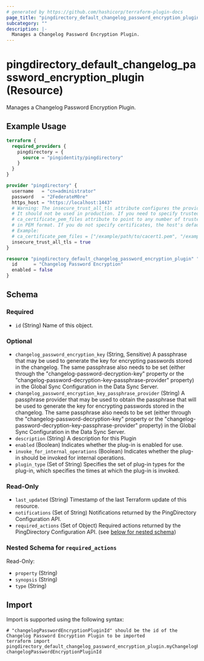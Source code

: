 ```yaml
---
# generated by https://github.com/hashicorp/terraform-plugin-docs
page_title: "pingdirectory_default_changelog_password_encryption_plugin Resource - terraform-provider-pingdirectory"
subcategory: ""
description: |-
  Manages a Changelog Password Encryption Plugin.
---
```


# pingdirectory_default_changelog_password_encryption_plugin (Resource)

Manages a Changelog Password Encryption Plugin.

## Example Usage

```terraform
terraform {
  required_providers {
    pingdirectory = {
      source = "pingidentity/pingdirectory"
    }
  }
}

provider "pingdirectory" {
  username   = "cn=administrator"
  password   = "2FederateM0re"
  https_host = "https://localhost:1443"
  # Warning: The insecure_trust_all_tls attribute configures the provider to trust any certificate presented by the PingDirectory server.
  # It should not be used in production. If you need to specify trusted CA certificates, use the
  # ca_certificate_pem_files attribute to point to any number of trusted CA certificate files
  # in PEM format. If you do not specify certificates, the host's default root CA set will be used.
  # Example:
  # ca_certificate_pem_files = ["/example/path/to/cacert1.pem", "/example/path/to/cacert2.pem"]
  insecure_trust_all_tls = true
}

resource "pingdirectory_default_changelog_password_encryption_plugin" "myChangelogPasswordEncryptionPlugin" {
  id      = "Changelog Password Encryption"
  enabled = false
}
```

<!-- schema generated by tfplugindocs -->
## Schema

### Required

- `id` (String) Name of this object.

### Optional

- `changelog_password_encryption_key` (String, Sensitive) A passphrase that may be used to generate the key for encrypting passwords stored in the changelog. The same passphrase also needs to be set (either through the "changelog-password-decryption-key" property or the "changelog-password-decryption-key-passphrase-provider" property) in the Global Sync Configuration in the Data Sync Server.
- `changelog_password_encryption_key_passphrase_provider` (String) A passphrase provider that may be used to obtain the passphrase that will be used to generate the key for encrypting passwords stored in the changelog. The same passphrase also needs to be set (either through the "changelog-password-decryption-key" property or the "changelog-password-decryption-key-passphrase-provider" property) in the Global Sync Configuration in the Data Sync Server.
- `description` (String) A description for this Plugin
- `enabled` (Boolean) Indicates whether the plug-in is enabled for use.
- `invoke_for_internal_operations` (Boolean) Indicates whether the plug-in should be invoked for internal operations.
- `plugin_type` (Set of String) Specifies the set of plug-in types for the plug-in, which specifies the times at which the plug-in is invoked.

### Read-Only

- `last_updated` (String) Timestamp of the last Terraform update of this resource.
- `notifications` (Set of String) Notifications returned by the PingDirectory Configuration API.
- `required_actions` (Set of Object) Required actions returned by the PingDirectory Configuration API. (see [below for nested schema](#nestedatt--required_actions))

<a id="nestedatt--required_actions"></a>
### Nested Schema for `required_actions`

Read-Only:

- `property` (String)
- `synopsis` (String)
- `type` (String)

## Import

Import is supported using the following syntax:

```shell
# "changelogPasswordEncryptionPluginId" should be the id of the Changelog Password Encryption Plugin to be imported
terraform import pingdirectory_default_changelog_password_encryption_plugin.myChangelogPasswordEncryptionPlugin changelogPasswordEncryptionPluginId
```
